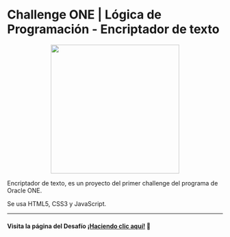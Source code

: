 # Challenge ONE | Lógica de Programación - Encriptador de texto
<p align="center" >
     <img width="300" heigth="200" src="https://user-images.githubusercontent.com/91544872/157673573-5e781ce9-601c-4ea3-9db1-b60bebf717aa.png">
</p>

Encriptador de texto, es un proyecto del primer challenge del programa de Oracle ONE. 

Se usa HTML5, CSS3 y JavaScript.

---

#### Visita la página del Desafío [¡Haciendo clic aquí!](https://nellymollocondo.github.io/Encriptador-de-texto--Challenge1-ONE/) 📃
